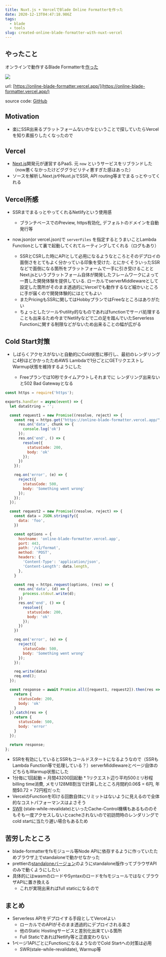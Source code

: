 ```yaml
---
title: Nuxt.js + VercelでBlade Online Formatterを作った
date: 2020-12-13T04:47:18.986Z
tags:
  - blade
  - tools
slug: created-online-blade-formatter-with-nuxt-vercel
---
```

## やったこと

オンラインで動作するBlade Formatterを[作った](https://online-blade-formatter.vercel.app/)

![](/assets/img/uploads/peek-2020-12-10-17-48.gif)

url: [https://online-blade-formatter.vercel.app/](https://online-blade-formatter.vercel.app/)

source code: [GitHub](https://github.com/shufo/online-blade-formatter)

## Motivation
* 楽にSSR出来るプラットフォームないかなということで探していたらVercelを知り素振りしたくなったので

## Vercel

* [Next.js](https://nextjs.org/)開発元が運営するPaaS. 元 `now` というサービスをリブランドした（now悪くなかったけどググラビリティ悪すぎた感はあった）
* ソースを解析しNext.jsやNuxt.jsでSSR, API routing等までまるっとやってくれる

## Vercel所感

* SSRまでまるっとやってくれるNetlifyという使用感
  * ブランチベースでのPreview, https有効化, デフォルトのドメインを自動発行等
* now.json(or vercel.json)で `serverFiles` を指定するとうまいことLambda Functionとして裏で起動してくれてルーティングしてくれる（ログもあり）

  * SSRとCSRした時にAPIとして必用になるようなところとそのデプロイの面倒さをとてもよく分かっている印象を受けた. とにかくそういったSSRなどで面倒になる箇所をプラットフォームで一手に引き受けることとNext.jsというプラットフォーム自体が開発したフレームワークによって一貫した開発体験を提供している. ローカルでserverMiddlewareとして設定した箇所がそのまま透過的にVercelでも動作するなど細かいところに手が届くので開発体験的にはとてもよい
  * またPricingもSSRに関してはHobbyプランではFreeなところはありがたい
  * ちょっとしたツールやutility的なものであればfunctionでサーバ処理することも出来るため今までNetlifyなどで二の足を踏んでいたServerless Functionに関する制限などがないため出来ることの幅が広がる

## Cold Start対策

* しばらくアクセスがないと自動的にCold状態に移行し、最初のレンダリングに4秒ほどかかったためAWS Lambdaで1分ごとにGETリクエストしWarmup状態を維持するようにした

  * Freeプランでは10秒でタイムアウトしそれまでに
    レンダリング出来ないと502 Bad Gatewayとなる

```javascript
const https = require('https');

exports.handler = async(event) => {
  let dataString = '';

  const request1 = new Promise((resolve, reject) => {
    const req = https.get("https://online-blade-formatter.vercel.app/", function(res) {
      res.on('data', chunk => {
        console.log('ok')
      });
      res.on('end', () => {
        resolve({
          statusCode: 200,
          body: 'ok'
        });
      })
    });

    req.on('error', (e) => {
      reject({
        statusCode: 500,
        body: 'Something went wrong'
      });
    });
  });

  const request2 = new Promise((resolve, reject) => {
    const data = JSON.stringify({
      data: 'foo',
    })

    const options = {
      hostname: 'online-blade-formatter.vercel.app',
      port: 443,
      path: '/v1/format',
      method: 'POST',
      headers: {
        'Content-Type': 'application/json',
        'Content-Length': data.length,
      },
    }

    const req = https.request(options, (res) => {
      res.on('data', (d) => {
        process.stdout.write(d);
      })
      res.on('end', () => {
        resolve({
          statusCode: 200,
          body: 'ok'
        });
      })
    })

    req.on('error', (e) => {
      reject({
        statusCode: 500,
        body: 'Something went wrong'
      });
    });

    req.write(data)
    req.end();
  });

  const response = await Promise.all([request1, request2]).then(res => {
    return {
      statusCode: 200,
      body: 'ok'
    }
  }).catch(res => {
    return {
      statusCode: 500,
      body: 'error'
    }
  });

  return response;
};
```

* SSRを有効にしているとSSRもコールドスタートになるようなので（SSRもLambda Function等で処理している？）serverMiddlewareとページ自体のどちらもWarmup状態にした
* 1分毎に1回起動 = 月間43200回起動 * 1リクエスト辺り平均500ミリ秒程billing time消費, メモリ128MB割当で計算したところ月間約0.06$ = 6円, 年間$0.72 = 72円程だった
* VercelのFunctionを叩ける回数自体にリミットはないように見えるので全体的なコストパフォーマンスはよさそう
* [SWR](https://vercel.com/docs/edge-network/caching#stale-while-revalidate) (stale-while-revalidate)といったCache-Control機構もあるもののそもそも一度アクセスしないとcacheされないので初訪問時のレンダリングでcold startに当たり遅い場合もあるため

## 苦労したところ

* blade-formatterをfsモジュール等Node APIに依存するように作っていたためブラウザ上でstandaloneで動かせなかった
* prettierの[standaloneバージョン](https://prettier.io/docs/en/browser.html)のようにstandalone版作ってブラウザAPIのみで動くようにしたい
* 具体的にはwasmのロードやSyntaxのロードをfsモジュールではなくブラウザAPIに置き換える
  * これが実現出来ればfull staticになるので

## まとめ 

* Serverless APIをデプロイする手段としてVercelよい
  * ローカルでのAPIがそのまま透過的にデプロイされる楽さ
  * 他のStatic Hostingサービスと差別化出来ている箇所
  * Full StaticであればNetlify等と正直変わりない
* 1ページ1APIごとにFunctionになるようなのでCold Startへの対策は必用
  * SWR(stale-while-revalidate), Warmup等